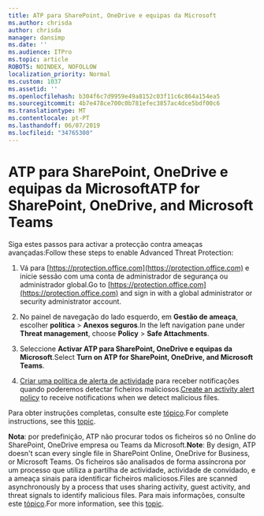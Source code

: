 ```yaml
---
title: ATP para SharePoint, OneDrive e equipas da Microsoft
ms.author: chrisda
author: chrisda
manager: dansimp
ms.date: ''
ms.audience: ITPro
ms.topic: article
ROBOTS: NOINDEX, NOFOLLOW
localization_priority: Normal
ms.custom: 1037
ms.assetid: ''
ms.openlocfilehash: b304f6c7d9959e49a8152c03f11c6c864a154ea5
ms.sourcegitcommit: 4b7e478ce700c0b781efec3857ac4dce5bdf00c6
ms.translationtype: MT
ms.contentlocale: pt-PT
ms.lasthandoff: 06/07/2019
ms.locfileid: "34765300"
---
```

# <a name="atp-for-sharepoint-onedrive-and-microsoft-teams"></a><span data-ttu-id="56b29-102">ATP para SharePoint, OneDrive e equipas da Microsoft</span><span class="sxs-lookup"><span data-stu-id="56b29-102">ATP for SharePoint, OneDrive, and Microsoft Teams</span></span>

<span data-ttu-id="56b29-103">Siga estes passos para activar a protecção contra ameaças avançadas:</span><span class="sxs-lookup"><span data-stu-id="56b29-103">Follow these steps to enable Advanced Threat Protection:</span></span>

1. <span data-ttu-id="56b29-104">Vá para [https://protection.office.com](https://protection.office.com) e inicie sessão com uma conta de administrador de segurança ou administrador global.</span><span class="sxs-lookup"><span data-stu-id="56b29-104">Go to [https://protection.office.com](https://protection.office.com) and sign in with a global administrator or security administrator account.</span></span>

2. <span data-ttu-id="56b29-105">No painel de navegação do lado esquerdo, em **Gestão de ameaça**, escolher **política** \> **Anexos seguros**.</span><span class="sxs-lookup"><span data-stu-id="56b29-105">In the left navigation pane under **Threat management**, choose **Policy** \> **Safe Attachments**.</span></span>

3. <span data-ttu-id="56b29-106">Seleccione **Activar ATP para SharePoint, OneDrive e equipas da Microsoft**.</span><span class="sxs-lookup"><span data-stu-id="56b29-106">Select **Turn on ATP for SharePoint, OneDrive, and Microsoft Teams**.</span></span>

4. <span data-ttu-id="56b29-107">[Criar uma política de alerta de actividade](https://docs.microsoft.com/office365/securitycompliance/create-activity-alerts) para receber notificações quando poderemos detectar ficheiros maliciosos.</span><span class="sxs-lookup"><span data-stu-id="56b29-107">[Create an activity alert policy](https://docs.microsoft.com/office365/securitycompliance/create-activity-alerts) to receive notifications when we detect malicious files.</span></span>

<span data-ttu-id="56b29-108">Para obter instruções completas, consulte este [tópico](https://docs.microsoft.com/office365/securitycompliance/turn-on-atp-for-spo-odb-and-teams).</span><span class="sxs-lookup"><span data-stu-id="56b29-108">For complete instructions, see this [topic](https://docs.microsoft.com/office365/securitycompliance/turn-on-atp-for-spo-odb-and-teams).</span></span>

<span data-ttu-id="56b29-109">**Nota**: por predefinição, ATP não procurar todos os ficheiros só no Online do SharePoint, OneDrive empresa ou Teams da Microsoft.</span><span class="sxs-lookup"><span data-stu-id="56b29-109">**Note**: By design, ATP doesn't scan every single file in SharePoint Online, OneDrive for Business, or Microsoft Teams.</span></span> <span data-ttu-id="56b29-110">Os ficheiros são analisados de forma assíncrona por um processo que utiliza a partilha de actividade, actividade de convidado, e a ameaça sinais para identificar ficheiros maliciosos.</span><span class="sxs-lookup"><span data-stu-id="56b29-110">Files are scanned asynchronously by a process that uses sharing activity, guest activity, and threat signals to identify malicious files.</span></span> <span data-ttu-id="56b29-111">Para mais informações, consulte este [tópico](https://docs.microsoft.com/office365/securitycompliance/atp-for-spo-odb-and-teams).</span><span class="sxs-lookup"><span data-stu-id="56b29-111">For more information, see this [topic](https://docs.microsoft.com/office365/securitycompliance/atp-for-spo-odb-and-teams).</span></span>

